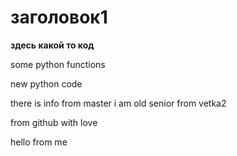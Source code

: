 # заголовок1

**здесь какой то код**

some python functions

new python code

there is info from master
i am old senior from vetka2

from github with love

hello from me
